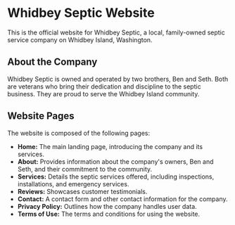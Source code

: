# Whidbey Septic Website

This is the official website for Whidbey Septic, a local, family-owned septic service company on Whidbey Island, Washington.

## About the Company

Whidbey Septic is owned and operated by two brothers, Ben and Seth. Both are veterans who bring their dedication and discipline to the septic business. They are proud to serve the Whidbey Island community.

## Website Pages

The website is composed of the following pages:

*   **Home:** The main landing page, introducing the company and its services.
*   **About:** Provides information about the company's owners, Ben and Seth, and their commitment to the community.
*   **Services:** Details the septic services offered, including inspections, installations, and emergency services.
*   **Reviews:** Showcases customer testimonials.
*   **Contact:** A contact form and other contact information for the company.
*   **Privacy Policy:** Outlines how the company handles user data.
*   **Terms of Use:** The terms and conditions for using the website.